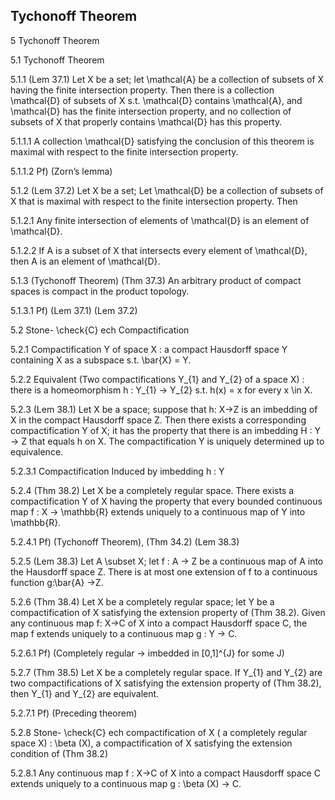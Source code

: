 Tychonoff Theorem
---

5	Tychonoff Theorem

5.1	Tychonoff Theorem

5.1.1	(Lem 37.1) Let X be a set; let \mathcal{A} be a collection of subsets of X having the finite intersection property. Then there is a collection \mathcal{D} of subsets of X s.t. \mathcal{D} contains \mathcal{A}, and \mathcal{D} has the finite intersection property, and no collection of subsets of X that properly contains \mathcal{D} has this property.

5.1.1.1	A collection \mathcal{D} satisfying the conclusion of this theorem is maximal with respect to the finite intersection property.

5.1.1.2	Pf) (Zorn’s lemma) 

5.1.2	(Lem 37.2) Let X be a set; Let \mathcal{D} be a collection of subsets of X that is maximal with respect to the finite intersection property. Then

5.1.2.1	Any finite intersection of elements of \mathcal{D} is an element of \mathcal{D}.

5.1.2.2	If A is a subset of X that intersects every element of \mathcal{D}, then A is an element of \mathcal{D}.

5.1.3	(Tychonoff Theorem) (Thm 37.3) An arbitrary product of compact spaces is compact in the product topology.

5.1.3.1	Pf) (Lem 37.1) (Lem 37.2)

5.2	Stone- \check{C} ech Compactification

5.2.1	Compactification Y of space X : a compact Hausdorff space Y containing X as a subspace s.t. \bar{X} = Y. 

5.2.2	Equivalent (Two compactifications Y_{1} and Y_{2} of a space X) : there is a homeomorphism h : Y_{1} -> Y_{2} s.t. h(x) = x for every x \in X.

5.2.3	(Lem 38.1) Let X be a space; suppose that h: X->Z is an imbedding of X in the compact Hausdorff space Z. Then there exists a corresponding compactification Y of X; it has the property that there is an imbedding H : Y -> Z that equals h on X. The compactification Y is uniquely determined up to equivalence.

5.2.3.1	Compactification Induced by imbedding h : Y

5.2.4	(Thm 38.2) Let X be a completely regular space. There exists a compactification Y of X having the property that every bounded continuous map f : X -> \mathbb{R} extends uniquely to a continuous map of Y into \mathbb{R}.

5.2.4.1	Pf) (Tychonoff Theorem), (Thm 34.2) (Lem 38.3)

5.2.5	(Lem 38.3) Let A \subset X; let f : A -> Z be a continuous map of A into the Hausdorff space Z. There is at most one extension of f to a continuous function g:\bar{A} ->Z.

5.2.6	(Thm 38.4) Let X be a completely regular space; let Y be a compactification of X satisfying the extension property of (Thm 38.2). Given any continuous map f: X->C of X into a compact Hausdorff space C, the map f extends uniquely to a continuous map g : Y -> C.

5.2.6.1	Pf) (Completely regular -> imbedded in [0,1]^{J} for some J)

5.2.7	(Thm 38.5) Let X be a completely regular space. If Y_{1} and Y_{2} are two compactifications of X satisfying the extension property of (Thm 38.2), then Y_{1} and Y_{2} are equivalent.

5.2.7.1	Pf) (Preceding theorem)

5.2.8	Stone- \check{C} ech compactification of X ( a completely regular space X) : \beta (X),  a compactification of X satisfying the extension condition of (Thm 38.2)

5.2.8.1	Any continuous map f : X->C of X into a compact Hausdorff space C extends uniquely to a continuous map g : \beta (X) -> C.

